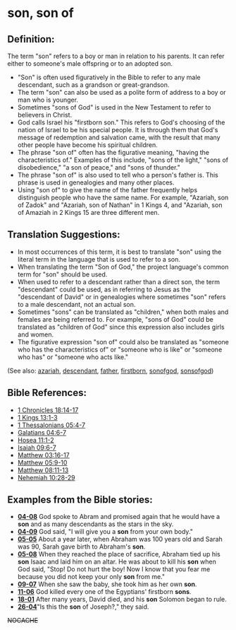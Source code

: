# son, son of #

## Definition: ##

The term "son" refers to a boy or man in relation to his parents. It can refer either to someone's male offspring or to an adopted son.

* "Son" is often used figuratively in the Bible to refer to any male descendant, such as a grandson or great-grandson.
* The term "son" can also be used as a polite form of address to a boy or man who is younger.
* Sometimes "sons of God" is used in the New Testament to refer to believers in Christ.
* God calls Israel his "firstborn son." This refers to God's choosing of the nation of Israel to be his special people. It is through them that God's message of redemption and salvation came, with the result that many other people have become his spiritual children.
* The phrase "son of" often has the figurative meaning, "having the characteristics of." Examples of this include, "sons of the light," "sons of disobedience," "a son of peace," and "sons of thunder."
* The phrase "son of" is also used to tell who a person's father is. This phrase is used in genealogies and many other places.
* Using "son of" to give the name of the father frequently helps distinguish people who have the same name. For example, "Azariah, son of Zadok" and  "Azariah, son of Nathan" in 1 Kings 4, and "Azariah, son of Amaziah in 2 Kings 15 are three different men.

## Translation Suggestions: ##

* In most occurrences of this term, it is best to translate "son" using the literal term in the language that is used to refer to a son.
* When translating the term "Son of God," the project language's common term for "son" should be used.
* When used to refer to a descendant rather than a direct son, the term "descendant" could be used, as in referring to Jesus as the "descendant of David" or in genealogies where sometimes "son" refers to a male descendant, not an actual son.
* Sometimes "sons" can be translated as "children," when both males and females are being referred to. For example, "sons of God" could be translated as "children of God" since this expression also includes girls and women.
* The figurative expression "son of" could also be translated as "someone who has the characteristics of" or "someone who is like" or "someone who has" or "someone who acts like."

(See also: [azariah](../other/azariah.md), [descendant](../other/descendant.md), [father](../other/father.md), [firstborn](../kt/firstborn.md), [sonofgod](../kt/sonofgod.md), [sonsofgod](../kt/sonsofgod.md))

## Bible References: ##

* [1 Chronicles 18:14-17](https://door43.org/en/bible/notes/1ch/18/14)
* [1 Kings 13:1-3](https://door43.org/en/bible/notes/1ki/13/01)
* [1 Thessalonians 05:4-7](https://door43.org/en/bible/notes/1th/05/04)
* [Galatians 04:6-7](https://door43.org/en/bible/notes/gal/04/06)
* [Hosea 11:1-2](https://door43.org/en/bible/notes/hos/11/01)
* [Isaiah 09:6-7](https://door43.org/en/bible/notes/isa/09/06)
* [Matthew 03:16-17](https://door43.org/en/bible/notes/mat/03/16)
* [Matthew 05:9-10](https://door43.org/en/bible/notes/mat/05/09)
* [Matthew 08:11-13](https://door43.org/en/bible/notes/mat/08/11)
* [Nehemiah 10:28-29](https://door43.org/en/bible/notes/neh/10/28)

## Examples from the Bible stories: ##

* __[04-08](https://door43.org/en/obs/notes/frames/04-08)__ God spoke to Abram and promised again that he would have a __son__  and as many descendants as the stars in the sky.
* __[04-09](https://door43.org/en/obs/notes/frames/04-09)__ God said, "I will give you a __son__  from your own body."
* __[05-05](https://door43.org/en/obs/notes/frames/05-05)__ About a year later, when Abraham was 100 years old and Sarah was 90, Sarah gave birth to Abraham's __son__.
* __[05-08](https://door43.org/en/obs/notes/frames/05-08)__ When they reached the place of sacrifice, Abraham tied up his __son__  Isaac and laid him on an altar. He was about to kill his __son__  when God said, "Stop! Do not hurt the boy! Now I know that you fear me because you did not keep your only __son__  from me."
* __[09-07](https://door43.org/en/obs/notes/frames/09-07)__ When she saw the baby, she took him as her own __son__.
* __[11-06](https://door43.org/en/obs/notes/frames/11-06)__ God killed every one of the Egyptians' firstborn __sons__.
* __[18-01](https://door43.org/en/obs/notes/frames/18-01)__ After many years, David died, and his __son__  Solomon began to rule.
* __[26-04](https://door43.org/en/obs/notes/frames/26-04)__"Is this the __son__  of Joseph?‚" they said.



~~NOCACHE~~